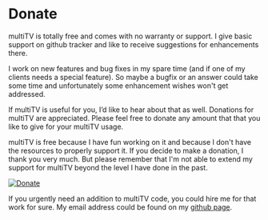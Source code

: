 # Donate

multiTV is totally free and comes with no warranty or support. I give basic support on github tracker and like to receive suggestions for enhancements there.

I work on new features and bug fixes in my spare time (and if one of my clients needs a special feature). So maybe a bugfix or an answer could take some time and unfortunately some enhancement wishes won't get addressed.

If multiTV is useful for you, I’d like to hear about that as well. Donations for multiTV are appreciated. Please feel free to donate any amount that that you like to give for your multiTV usage.

multiTV is free because I have fun working on it and because I don't have the resources to properly support it. If you decide to make a donation, I thank you very much. But please remember that I'm not able to extend my support for multiTV beyond the level I have done in the past.

[![Donate](https://www.paypalobjects.com/en_US/i/btn/btn_donateCC_LG.gif)](https://www.paypal.com/cgi-bin/webscr?cmd=_s-xclick&hosted_button_id=UZS572F3CKFS8)

If you urgently need an addition to multiTV code, you could hire me for that work for sure. My email address could be found on my [github page](https://github.com/Jako).

<!-- Piwik -->
<script type="text/javascript">
  var _paq = _paq || [];
  _paq.push(['trackPageView']);
  _paq.push(['enableLinkTracking']);
  (function() {
    var u="//piwik.partout.info/";
    _paq.push(['setTrackerUrl', u+'piwik.php']);
    _paq.push(['setSiteId', 12]);
    var d=document, g=d.createElement('script'), s=d.getElementsByTagName('script')[0];
    g.type='text/javascript'; g.async=true; g.defer=true; g.src=u+'piwik.js'; s.parentNode.insertBefore(g,s);
  })();
</script>
<noscript><p><img src="//piwik.partout.info/piwik.php?idsite=12" style="border:0;" alt="" /></p></noscript>
<!-- End Piwik Code -->
